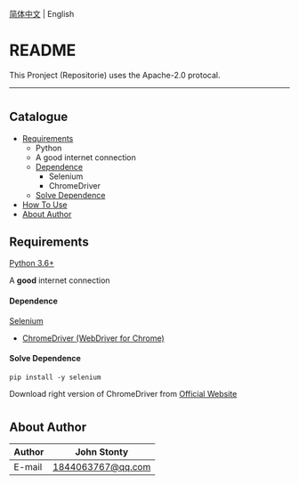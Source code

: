 [简体中文](https://github.com/sht2017/Youtube-Tools-SDK/master/README_CN.md) | English

README
======

This Pronject (Repositorie) uses the Apache-2.0 protocal.

---------------------
#


## Catalogue
* [Requirements](#Requirements)
    * Python
    * A good internet connection
    * [Dependence](#Dependence)
        * Selenium
        * ChromeDriver
    * [Solve Dependence](#Solve-Dependence)
* [How To Use](#How-To-Use)
* [About Author](About-Author)

## Requirements
[Python 3.6+](https://www.python.org/downloads/)

A **good** internet connection

#### Dependence
[Selenium](https://www.seleniumhq.org/)
* [ChromeDriver (WebDriver for Chrome)](https://sites.google.com/a/chromium.org/chromedriver/)

#### Solve Dependence
```pip install -y selenium```

Download right version of ChromeDriver from [Official Website](https://sites.google.com/a/chromium.org/chromedriver/downloads/)
#


## About Author
|Author|John Stonty
|---|---
|E-mail|1844063767@qq.com
